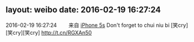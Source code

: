 layout: weibo
date: 2016-02-19 16:27:24
---
<meta name="referrer" content="no-referrer" />

2016-02-19 16:27:24  &nbsp;&nbsp;&nbsp;&nbsp;&nbsp;&nbsp; 来自 <a href="sinaweibo://customweibosource" rel="nofollow">iPhone 5s</a>
Don't forget to chui niu bi [笑cry][笑cry][笑cry] http://t.cn/RGXAn50 ​​​
